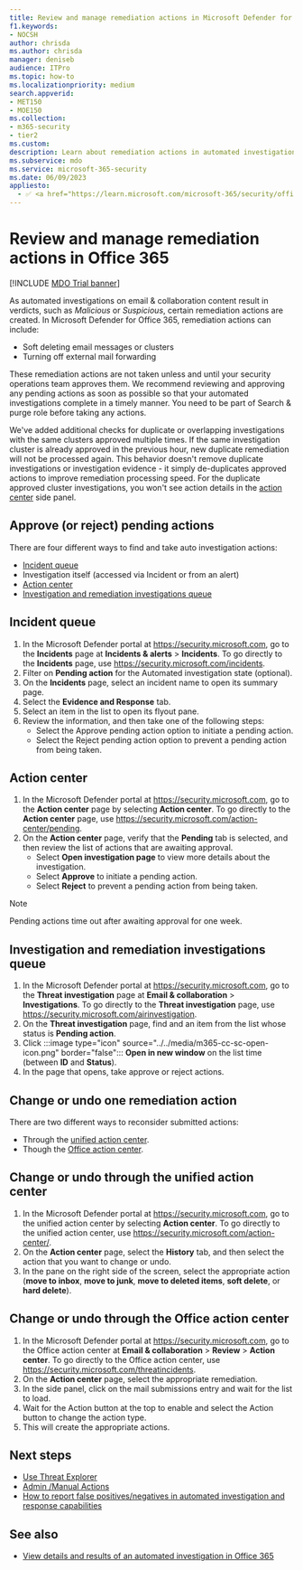 ```yaml
---
title: Review and manage remediation actions in Microsoft Defender for Office 365
f1.keywords:
- NOCSH
author: chrisda
ms.author: chrisda
manager: deniseb
audience: ITPro
ms.topic: how-to
ms.localizationpriority: medium
search.appverid:
- MET150
- MOE150
ms.collection:
- m365-security
- tier2
ms.custom:
description: Learn about remediation actions in automated investigation and response capabilities in Microsoft Defender for Office 365 Plan 2.
ms.subservice: mdo
ms.service: microsoft-365-security
ms.date: 06/09/2023
appliesto:
  - ✅ <a href="https://learn.microsoft.com/microsoft-365/security/office-365-security/mdo-about#defender-for-office-365-plan-1-vs-plan-2-cheat-sheet" target="_blank">Microsoft Defender for Office 365 Plan 2</a>
---
```


# Review and manage remediation actions in Office 365

[!INCLUDE [MDO Trial banner](../includes/mdo-trial-banner.md)]

As automated investigations on email & collaboration content result in verdicts, such as *Malicious* or *Suspicious*, certain remediation actions are created. In Microsoft Defender for Office 365, remediation actions can include:

- Soft deleting email messages or clusters
- Turning off external mail forwarding

These remediation actions are not taken unless and until your security operations team approves them. We recommend reviewing and approving any pending actions as soon as possible so that your automated investigations complete in a timely manner. You need to be part of Search & purge role before taking any actions.

We've added additional checks for duplicate or overlapping investigations with the same clusters approved multiple times. If the same investigation cluster is already approved in the previous hour, new duplicate remediation will not be processed again. This behavior doesn't remove duplicate investigations or investigation evidence - it simply de-duplicates approved actions to improve remediation processing speed. For the duplicate approved cluster investigations, you won't see action details in the [action center](https://security.microsoft.com/action-center/history) side panel.

## Approve (or reject) pending actions

There are four different ways to find and take auto investigation actions:

- [Incident queue](https://security.microsoft.com/incidents)
- Investigation itself (accessed via Incident or from an alert)
- [Action center](https://security.microsoft.com/action-center/pending)
- [Investigation and remediation investigations queue](https://security.microsoft.com/airinvestigation)

## Incident queue

1. In the Microsoft Defender portal at <https://security.microsoft.com>, go to the **Incidents** page at **Incidents & alerts** \> **Incidents**. To go directly to the **Incidents** page, use <https://security.microsoft.com/incidents>.
2. Filter on **Pending action** for the Automated investigation state (optional).
3. On the **Incidents** page, select an incident name to open its summary page.
4. Select the **Evidence and Response** tab.
5. Select an item in the list to open its flyout pane.
6. Review the information, and then take one of the following steps:
   - Select the Approve pending action option to initiate a pending action.
   - Select the Reject pending action option to prevent a pending action from being taken.

## Action center

1. In the Microsoft Defender portal at <https://security.microsoft.com>, go to the **Action center** page by selecting **Action center**. To go directly to the **Action center** page, use <https://security.microsoft.com/action-center/pending>.
2. On the **Action center** page, verify that the **Pending** tab is selected, and then review the list of actions that are awaiting approval.
   - Select **Open investigation page** to view more details about the investigation.
   - Select **Approve** to initiate a pending action.
   - Select **Reject** to prevent a pending action from being taken.

> [!NOTE]
> Pending actions time out after awaiting approval for one week.

## Investigation and remediation investigations queue

1. In the Microsoft Defender portal at <https://security.microsoft.com>, go to the **Threat investigation** page at **Email & collaboration** \> **Investigations**. To go directly to the **Threat investigation** page, use <https://security.microsoft.com/airinvestigation>.
2. On the **Threat investigation** page, find and an item from the list whose status is **Pending action**.
3. Click :::image type="icon" source="../../media/m365-cc-sc-open-icon.png" border="false"::: **Open in new window** on the list time (between **ID** and **Status**).
4. In the page that opens, take approve or reject actions.

## Change or undo one remediation action

There are two different ways to reconsider submitted actions:

- Through the [unified action center](https://security.microsoft.com/action-center).
- Though the [Office action center](https://security.microsoft.com/threatincidents).

## Change or undo through the unified action center

1. In the Microsoft Defender portal at <https://security.microsoft.com>, go to the unified action center by selecting **Action center**. To go directly to the unified action center, use <https://security.microsoft.com/action-center/>.
2. On the **Action center** page, select the **History** tab, and then select the action that you want to change or undo.
3. In the pane on the right side of the screen, select the appropriate action (**move to inbox**, **move to junk**, **move to deleted items**, **soft delete**, or **hard delete**).

## Change or undo through the Office action center

1. In the Microsoft Defender portal at <https://security.microsoft.com>, go to the Office action center at **Email & collaboration** \> **Review** \> **Action center**. To go directly to the Office action center, use <https://security.microsoft.com/threatincidents>.
2. On the **Action center** page, select the appropriate remediation.
3. In the side panel, click on the mail submissions entry and wait for the list to load.
4. Wait for the Action button at the top to enable and select the Action button to change the action type.
5. This will create the appropriate actions.

## Next steps

- [Use Threat Explorer](threat-explorer-real-time-detections-about.md)
- [Admin /Manual Actions](remediate-malicious-email-delivered-office-365.md)
- [How to report false positives/negatives in automated investigation and response capabilities](air-report-false-positives-negatives.md)

## See also

- [View details and results of an automated investigation in Office 365](air-view-investigation-results.md)
